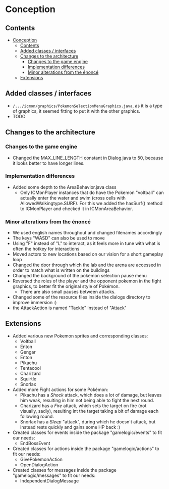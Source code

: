 # Conception

## Contents
<!-- TOC -->
* [Conception](#conception)
  * [Contents](#contents)
  * [Added classes / interfaces](#added-classes--interfaces)
  * [Changes to the architecture](#changes-to-the-architecture)
    * [Changes to the game engine](#changes-to-the-game-engine)
    * [Implementation differences](#implementation-differences)
    * [Minor alterations from the énoncé](#minor-alterations-from-the-énoncé)
  * [Extensions](#extensions)
<!-- TOC -->

## Added classes / interfaces
- `/.../icmon/graphics/PokemonSelectionMenuGraphics.java`, as it is a type of graphics, it seemed fitting to put it with the other graphics.
- TODO

## Changes to the architecture
### Changes to the game engine
- Changed the MAX_LINE_LENGTH constant in Dialog.java to 50, because it looks better to have longer lines.
### Implementation differences
- Added some depth to the AreaBehavior.java class
  - Only ICMonPlayer instances that do have the Pokemon "voltball" can actually enter the water and swim (cross cells with AllowedWalkingtype.SURF). For this we added the hasSurf() method to ICMonPlayer and checked it in ICMonAreaBehavior.
### Minor alterations from the énoncé
- We used english names throughout and changed filenames accordingly
- The keys "WASD" can also be used to move
- Using "F" instead of "L" to interact, as it feels more in tune with what is often the hotkey for interactions
- Moved actors to new locations based on our vision for a short gameplay loop
- Changed the door through which the lab and the arena are accessed in order to match what is written on the buildings
- Changed the background of the pokemon selection pause menu
- Reversed the roles of the player and the opponent pokemon in the fight graphics, to better fit the original style of Pokémon.
  - There are also small pauses between attacks.
- Changed some of the resource files inside the dialogs directory to improve immersion :)
- the AttackAction is named "Tackle" instead of "Attack"

## Extensions
- Added various new Pokemon sprites and corresponding classes:
  - Voltball
  - Enton
  - Gengar
  - Enton
  - Pikachu
  - Tentacool
  - Charizard
  - Squirtle
  - Snorlax
- Added more Fight actions for some Pokémon:
  - Pikachu has a _Shock_ attack, which does a lot of damage, but leaves him weak, resulting in him not being able to fight the next round.
  - Charizard has a _Fire_ attack, which sets the target on fire (not visually, sadly), resulting int the target taking a bit of damage each following round.
  - Snorlax has a _Sleep_ "attack", during which he doesn't attack, but instead rests quickly and gains some HP back :)
- Created classes for events inside the package "gamelogic/events" to fit our needs:
  - EndBossEvent
- Created classes for actions inside the package "gamelogic/actions" to fit our needs:
  - GivePokemonAction
  - OpenDialogAction
- Created classes for messages inside the package "gamelogic/messages" to fit our needs:
  - IndependentDialogMessage
